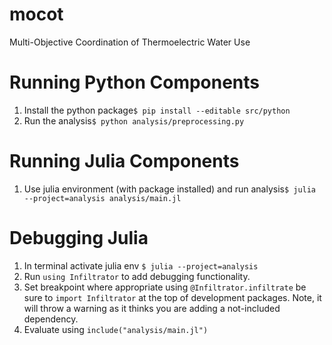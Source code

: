 # mocot
Multi-Objective Coordination of Thermoelectric Water Use

# Running Python Components
1) Install the python package`$ pip install --editable src/python`
2) Run the analysis`$ python analysis/preprocessing.py`

# Running Julia Components
1) Use julia environment (with package installed) and run analysis`$ julia --project=analysis analysis/main.jl`

# Debugging Julia
1) In terminal activate julia env `$ julia --project=analysis`
2) Run `using Infiltrator` to add debugging functionality.
3) Set breakpoint where appropriate using `@Infiltrator.infiltrate` be sure to `import Infiltrator` at the top of development packages. Note, it will throw a warning as it thinks you are adding a not-included dependency.
4) Evaluate using `include("analysis/main.jl")`
